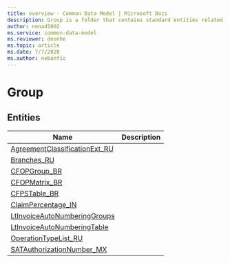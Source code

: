 ```yaml
---
title: overview - Common Data Model | Microsoft Docs
description: Group is a folder that contains standard entities related to the Common Data Model.
author: nenad1002
ms.service: common-data-model
ms.reviewer: deonhe
ms.topic: article
ms.date: 7/7/2020
ms.author: nebanfic
---
```


# Group


## Entities

|Name|Description|
|---|---|
|[AgreementClassificationExt_RU](AgreementClassificationExt_RU.md)||
|[Branches_RU](Branches_RU.md)||
|[CFOPGroup_BR](CFOPGroup_BR.md)||
|[CFOPMatrix_BR](CFOPMatrix_BR.md)||
|[CFPSTable_BR](CFPSTable_BR.md)||
|[ClaimPercentage_IN](ClaimPercentage_IN.md)||
|[LtInvoiceAutoNumberingGroups](LtInvoiceAutoNumberingGroups.md)||
|[LtInvoiceAutoNumberingTable](LtInvoiceAutoNumberingTable.md)||
|[OperationTypeList_RU](OperationTypeList_RU.md)||
|[SATAuthorizationNumber_MX](SATAuthorizationNumber_MX.md)||

